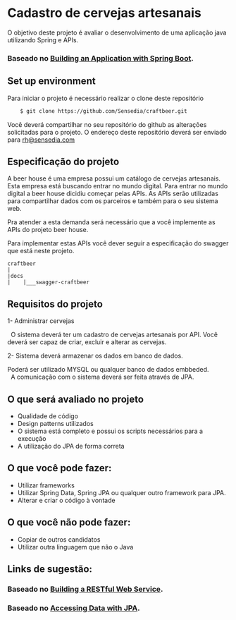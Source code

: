 # Cadastro de cervejas artesanais

O objetivo deste projeto é avaliar o desenvolvimento de uma aplicação java utilizando Spring e APIs.

### Baseado no [Building an Application with Spring Boot](https://spring.io/guides/gs/spring-boot/).


## Set up environment

Para iniciar o projeto é necessário realizar o clone deste repositório

```bash
    $ git clone https://github.com/Sensedia/craftbeer.git
```

Você deverá compartilhar no seu repositório do github as alterações solicitadas para o projeto. 
O endereço deste repositório deverá ser enviado para rh@sensedia.com

## Especificação do projeto

A beer house é uma empresa possui um catálogo de cervejas artesanais. Esta empresa está buscando entrar no mundo digital.
Para entrar no mundo digital a beer house dicidiu começar pelas APIs. As APIs serão utilizadas para compartilhar dados com os parceiros e também para o seu sistema web.

Pra atender a esta demanda será necessário que a você implemente as APIs do projeto beer house.

Para implementar estas APIs você dever seguir a especificação do swagger que está neste projeto.

    craftbeer
    |
    |docs
    |    |___swagger-craftbeer


## Requisitos do projeto

1- Administrar cervejas

   O sistema deverá ter um cadastro de cervejas artesanais por API. Você deverá ser capaz de criar, excluir e alterar as cervejas.
   
2- Sistema deverá armazenar os dados em banco de dados. 
 
   Poderá ser utilizado MYSQL ou qualquer banco de dados embbeded.   
   A comunicação com o sistema deverá ser feita através de JPA.
   
## O que será avaliado no projeto

- Qualidade de código
- Design patterns utilizados
- O sistema está completo e possui os scripts necessários para a execução
- A utilização do JPA de forma correta

## O que você pode fazer:

- Utilizar frameworks
- Utilizar Spring Data, Spring JPA ou qualquer outro framework para JPA.
- Alterar e criar o código à vontade

## O que você não pode fazer:

- Copiar de outros candidatos
- Utilizar outra linguagem que não o Java

## Links de sugestão:

### Baseado no [Building a RESTful Web Service](https://spring.io/guides/gs/rest-service/).
### Baseado no [Accessing Data with JPA](https://spring.io/guides/gs/accessing-data-jpa/).

